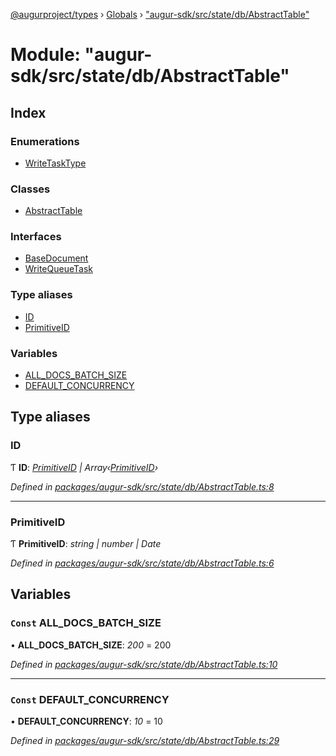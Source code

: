 [@augurproject/types](../README.md) › [Globals](../globals.md) › ["augur-sdk/src/state/db/AbstractTable"](_augur_sdk_src_state_db_abstracttable_.md)

# Module: "augur-sdk/src/state/db/AbstractTable"

## Index

### Enumerations

* [WriteTaskType](../enums/_augur_sdk_src_state_db_abstracttable_.writetasktype.md)

### Classes

* [AbstractTable](../classes/_augur_sdk_src_state_db_abstracttable_.abstracttable.md)

### Interfaces

* [BaseDocument](../interfaces/_augur_sdk_src_state_db_abstracttable_.basedocument.md)
* [WriteQueueTask](../interfaces/_augur_sdk_src_state_db_abstracttable_.writequeuetask.md)

### Type aliases

* [ID](_augur_sdk_src_state_db_abstracttable_.md#id)
* [PrimitiveID](_augur_sdk_src_state_db_abstracttable_.md#primitiveid)

### Variables

* [ALL_DOCS_BATCH_SIZE](_augur_sdk_src_state_db_abstracttable_.md#const-all_docs_batch_size)
* [DEFAULT_CONCURRENCY](_augur_sdk_src_state_db_abstracttable_.md#const-default_concurrency)

## Type aliases

###  ID

Ƭ **ID**: *[PrimitiveID](_augur_sdk_src_state_db_abstracttable_.md#primitiveid) | Array‹[PrimitiveID](_augur_sdk_src_state_db_abstracttable_.md#primitiveid)›*

*Defined in [packages/augur-sdk/src/state/db/AbstractTable.ts:8](https://github.com/AugurProject/augur/blob/88b6e76efb/packages/augur-sdk/src/state/db/AbstractTable.ts#L8)*

___

###  PrimitiveID

Ƭ **PrimitiveID**: *string | number | Date*

*Defined in [packages/augur-sdk/src/state/db/AbstractTable.ts:6](https://github.com/AugurProject/augur/blob/88b6e76efb/packages/augur-sdk/src/state/db/AbstractTable.ts#L6)*

## Variables

### `Const` ALL_DOCS_BATCH_SIZE

• **ALL_DOCS_BATCH_SIZE**: *200* = 200

*Defined in [packages/augur-sdk/src/state/db/AbstractTable.ts:10](https://github.com/AugurProject/augur/blob/88b6e76efb/packages/augur-sdk/src/state/db/AbstractTable.ts#L10)*

___

### `Const` DEFAULT_CONCURRENCY

• **DEFAULT_CONCURRENCY**: *10* = 10

*Defined in [packages/augur-sdk/src/state/db/AbstractTable.ts:29](https://github.com/AugurProject/augur/blob/88b6e76efb/packages/augur-sdk/src/state/db/AbstractTable.ts#L29)*
